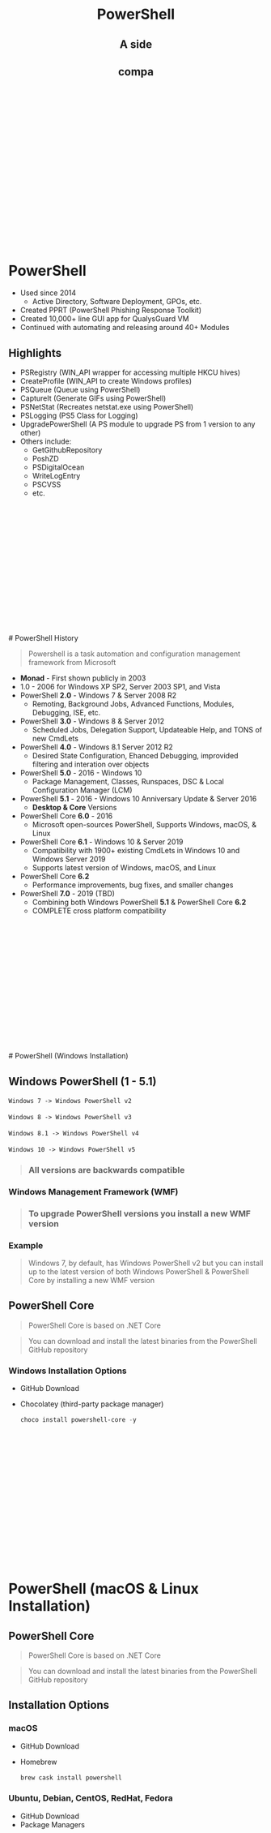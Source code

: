 
<br>
<br>
<br>
<br>
<br>
<br>
<br>
<br>
<br>
<br>
<br>
<br>
<br>
<br>
<br>
<br>
<br>
<br>

<center><h1>PowerShell</h1></center>

<center><h2>A side</h2></center>

<center><h2>compa</h2></center>
</center>

<br>
<br>
<br>
<br>
<br>
<br>
<br>
<br>
<br>
<br>
<br>
<br>
<br>
<br>
<br>
<br>
<br>
<br>

# PowerShell

* Used since 2014
  * Active Directory, Software Deployment, GPOs, etc.
* Created PPRT (PowerShell Phishing Response Toolkit)
* Created 10,000+ line GUI app for QualysGuard VM
* Continued with automating and releasing around 40+ Modules

## Highlights

* PSRegistry (WIN_API wrapper for accessing multiple HKCU hives)
* CreateProfile (WIN_API to create Windows profiles)
* PSQueue (Queue using PowerShell)
* CaptureIt (Generate GIFs using PowerShell)
* PSNetStat (Recreates netstat.exe using PowerShell)
* PSLogging (PS5 Class for Logging)
* UpgradePowerShell (A PS module to upgrade PS from 1 version to any other)
* Others include:
  * GetGithubRepository
  * PoshZD
  * PSDigitalOcean
  * WriteLogEntry
  * PSCVSS
  * etc.
<br>
<br>
<br>
<br>
<br>
<br>
<br>
<br>
<br>
<br>
<br>
<br>
<br>
<br>
<br>
# PowerShell History

> Powershell is a task automation and configuration management framework from Microsoft

* **Monad** - First shown publicly in 2003
* 1.0 - 2006 for Windows XP SP2, Server 2003 SP1, and Vista
* PowerShell **2.0** - Windows 7 & Server 2008 R2
  * Remoting, Background Jobs, Advanced Functions, Modules, Debugging, ISE, etc.
* PowerShell **3.0** - Windows 8 & Server 2012
  * Scheduled Jobs, Delegation Support, Updateable Help, and TONS of new CmdLets
* PowerShell **4.0** - Windows 8.1 Server 2012 R2
  * Desired State Configuration, Ehanced Debugging, improvided filtering and interation over objects
* PowerShell **5.0** - 2016 - Windows 10
  * Package Management, Classes, Runspaces, DSC & Local Configuration Manager (LCM)
* PowerShell **5.1** - 2016 - Windows 10 Anniversary Update & Server 2016
  * **Desktop & Core** Versions
* PowerShell Core **6.0** - 2016
  * Microsoft open-sources PowerShell, Supports Windows, macOS, & Linux
* PowerShell Core **6.1** - Windows 10 & Server 2019
  * Compatibility with 1900+ existing CmdLets in Windows 10 and Windows Server 2019
  * Supports latest version of Windows, macOS, and Linux
* PowerShell Core **6.2**
  * Performance improvements, bug fixes, and smaller changes
* PowerShell **7.0** - 2019 (TBD)
  * Combining both Windows PowerShell **5.1** & PowerShell Core **6.2** 
  * COMPLETE cross platform compatibility
<br>
<br>
<br>
<br>
<br>
<br>
<br>
<br>
<br>
<br>
<br>
<br>
<br>
<br>
<br>
# PowerShell (Windows Installation)

## Windows PowerShell (1 - 5.1)

    Windows 7 -> Windows PowerShell v2

    Windows 8 -> Windows PowerShell v3

    Windows 8.1 -> Windows PowerShell v4

    Windows 10 -> Windows PowerShell v5

> ### All versions are backwards compatible

### Windows Management Framework (WMF)

> ### To upgrade PowerShell versions you install a new WMF version

### Example

> Windows 7, by default, has Windows PowerShell v2 but you can install up to the latest version of both Windows PowerShell & PowerShell Core by installing a new WMF version

## PowerShell Core

> PowerShell Core is based on .NET Core

> You can download and install the latest binaries from the PowerShell GitHub repository

### Windows Installation Options

* GitHub Download
* Chocolatey (third-party package manager)

    ```powershell
    choco install powershell-core -y
    ```
<br>
<br>
<br>
<br>
<br>
<br>
<br>
<br>
<br>
<br>
<br>
<br>
<br>
<br>
<br>

# PowerShell (macOS & Linux Installation)

## PowerShell Core

> PowerShell Core is based on .NET Core

> You can download and install the latest binaries from the PowerShell GitHub repository

## Installation Options

### macOS

* GitHub Download
* Homebrew
  
    ```bash
    brew cask install powershell
    ```

### Ubuntu, Debian, CentOS, RedHat, Fedora

* GitHub Download
* Package Managers

|Distribution(s) |Stable Command                     |Preview Command                    |
|----------------|-----------------------------------|-----------------|
|Ubuntu, Debian  | sudo apt-get install -y powershell|sudo apt-get install -y powershell-preview|
|CentOS, RedHat| sudo yum install -y powershell | sudo yum install -y powershell-preview
|Fedora|sudo dnf install -y powershell|sudo dnf install -y powershell-preview|
<br>
<br>
<br>
<br>
<br>
<br>
<br>
<br>
<br>
<br>
<br>
<br>
<br>
<br>
<br>

# Windows PowerShell

> Windows PowerShell can be accessed via the `PowerShell` console's

![](data/start-menu.png)

    You can also access Windows PowerShell via cmd.exe 

![](data/windows-version.gif)
<br>
<br>
<br>
<br>
<br>
<br>
<br>
<br>
<br>
<br>
<br>
<br>
<br>
<br>
<br>

# PowerShell Core (macOS)

> PowerShell Core can be accessed by using it's own console as well, but you may notice that it is the traditional black cmd type console

## pwsh.exe

### When PowerShell Core was released, they also changed the name of the executable to `pwsh.exe`

![](data/core-macos.gif)
<br>
<br>
<br>
<br>
<br>
<br>
<br>
<br>
<br>
<br>
<br>
<br>
<br>
<br>
<br>

# PowerShell Terms

## CmdLet (Command-Let)
    Binary based CmdLet's

## Modules
    Script based CmdLet's
    Binary based CmdLet's

## Classes
    PowerShell v5+ implemented Classes

## Advanced Functions
    Script based CmdLet's

- Static Parameters
- Dynamic Parameters

## Functions & Scripts
    Are basic functions or logic in a single file
<br>
<br>
<br>
<br>
<br>
<br>
<br>
<br>
<br>
<br>
<br>
<br>
<br>
<br>
<br>

# PowerShell Syntax

## **Everything** is an object (even text)!
- Objects (for simplicity) have both properties and methods

## Built-In CmdLet's and adv. functions should follow the {Verb}-{Noun} syntax but it is not required

    # PowerShell has an approved verb list
    Get-Verb

> ### Example
    Invoke-MyAwesomePowerShellFunction.ps1

## Each Function has their own set of parameters

## Example

    {Verb}-{Nount} -{parameter} {value}
    Get-Process -Name dns
<br>
<br>
<br>
<br>
<br>
<br>
<br>
<br>
<br>
<br>
<br>
<br>
<br>
<br>
<br>

# PowerShell Help

    Lots of documentation from Microsoft
    Built-In Help system (plus updateable)

## help & Get-Help
    help -Name Get-Help

![](data/get-help.gif)


## Searching

Adding `powershell` or `cmdlet` to any google search will result in better results
> Microsoft actually went with CmdLet because it was unique and could be searched easily

## Resources I use

+ ### Google
+ ### Microsoft's Documentation (seriously!) 
+ ### Stackoverflow
+ ### powershell.org
+ ### reddit.com/r/powershell
+ ### Blogs
<br>
<br>
<br>
<br>
<br>
<br>
<br>
<br>
<br>
<br>
<br>
<br>
<br>
<br>
<br>

# Running Scripts

## Get-MyIp.ps1

    $response = Invoke-RestMethod -Uri 'https://api.myip.com'

    Write-Host $response

## Running Get-MyIp.ps1

    pwsh ./Get-MyIp.ps1

## Returns

    @{ip=173.26.223.222; country=United States; cc=US}

<br>
<br>
<br>
<br>
<br>
<br>
<br>
<br>
<br>
<br>
<br>
<br>
<br>
<br>
<br>

# Alternate Ways of Running PowerShell

## Running Scripts with Arguments

    > .\Invoke-SomeScript.ps1 $var1 $var2 $var 3
    > .\Invoke-SomeScript.ps1 -Param1 $var1 -Param2 $var2

    
## Running Commands Directly

    > powershell.exe -Command "(Get-Process).Name"

## Invoking PowerShell Directly

    > powershell.exe -File c:\some-script.ps1
<br>
<br>
<br>
<br>
<br>
<br>
<br>
<br>
<br>
<br>
<br>
<br>
<br>
<br>
<br>

# PowerShell Variables

> Variables are assigned to the left of an operator

    $exampleVar = 'My Example Value'

### Conventions

> _**NOTE**_: These styles are recommendations based on community best practices

## **PascalCase**
> Use PascalCase for all public facing code

 - Modules
 - Functions & CmdLet's
 - Parameters
 - Global Variables
 - Constants

```
# Correct
Get-MyIp -Computer 'localhost'

# In-Correct
Get-MyIp -computer 'localhost'
```
## **camelCase**
> It's a preference, but using camelCase identifies a variable as a private/internal variable

- Variables that are internal to scripts/functions
<br>
<br>
<br>
<br>
<br>
<br>
<br>
<br>
<br>
<br>
<br>
<br>
<br>
<br>
<br>

# Using Variables in PowerShell

## Variables can dynamically change
    $stringVar = '1'  # actual string variable
    $stringVar =  1   # now an integer variable

## Variables are automatically created on first use
    $numVar = 1

## Variables can contain multi-line strings
    $blockVar = @"
    Here's some text

    And here is some text
    @"

## Casting Variables
    $numVar = '1'  # String variable
    [int]$numVar   # Integer variable
<br>
<br>
<br>
<br>
<br>
<br>
<br>
<br>
<br>
<br>
<br>
<br>
<br>
<br>
<br>

# PowerShell Strings, Quotes, & Encapsulation

## Single Quotes Usage

> Use single quotes when a string is literal

```powershell
$someVar = 'This is a literal string'
    
Write-Error -Message 'An error occurred'
```
## Double Quotes Usage
> Use double quotes when using a variable in string replacement or encapsulation
### String Replacement

```powershell
$messageText = 'Josh Rickard'
$myMessage = "My name is $messageText!"
$myMessage = 'My name is $messageText!'   # Don't do this!
```
```output
My name is Josh Rickard!
My name is $messageText!  # Don't do this!
```
### Encapsulation

```powershell
$dockerProcess = Get-Process -Name Docker
$myMessage = "Docker is running and has a process ID of $($dockerProcess.Id)"
```
```output
Docker is running and has a process ID of 827
```
<br>
<br>
<br>
<br>
<br>
<br>
<br>
<br>
<br>
<br>
<br>
<br>
<br>
<br>
<br>

# PowerShell If statement

> An IF statement assists with logic control in scripts, functions, and classes.

```powershell
$value = 'MSAdministrator'

if ($value -eq 'MSAdministrator'){              # Notice the curly braces?
    Write-Host -Message "The value is $value"
} # End curly brace denotes end of statement
```
```
The value is MSAdministrator
```
## If Else
```powershell
$value = 'MSAdministrator'

if ($value -eq 'Josh'){
    Write-Host -Message "The value is $value"
}
else{
    Write-Host -Message "The value is $value"
}
```
```output
The value is MSAdministrator
```
<br>
<br>
<br>
<br>
<br>
<br>
<br>
<br>
<br>
<br>
<br>
<br>
<br>
<br>
<br>

# PowerShell If statement

## IF ELSEIF ELSE
```powershell
$value = 'MSAdministrator'

if ($value -eq 'Josh'){
    Write-Host -Message 'The value contains Josh'
}
elseif ($value -match 'Admin'){
    Write-Host -Message 'The value contains Admin'
}
else{
    Write-Host -Message "The value is $value"
}
```
```output
The value matches Admin
```

## Other

```powershell
$value = 'Josh'

if (-not($value -eq 'MSAdministrator')){                    # use -ne instead
    Write-Host -Message 'The value is NOT MSAdministrator'
}
elseif ($value -match 'Admin'){
    Write-Host -Message 'The value contains Admin'
}
else{
    Write-Host -Message "The value is $value"
}
```

```output
The value is NOT MSAdministrator
```
<br>
<br>
<br>
<br>
<br>
<br>
<br>
<br>
<br>
<br>
<br>
<br>
<br>
<br>
<br>

# PowerShell Comparison Operators
> Comparison operators let you specify conditions for comparing values and finding values that match specified patterns.

| Type | Operators    | Description |
|------|--------------|-------------|
|Equality|-eq|equals|
||-ne|not equals|
||-gt|greater than|
||-ge|greater than or equal|
||-lt|less than|
||-le|less than or equal|
|Matching|-like|Returns true when string matches wildcard pattern|
||-notlike|Returns true when string does not match pattern|
||-match|Returns true when string matches regex pattern|
||-notmatch|Returns true when string does not match regex pattern|
|Containment|-contains|Returns true when reference value contained in a collection|
||-notcontains|Returns true when reference value not contained in a collection|
||-in|Returns true when test value contained in a collection|
||-notin|Returns true when test value not contained in a collection|
|Replacement|-replace|Replaces a string pattern|
|Type|-is|Returns true if both object are the same
type|
||-isnot|Returns true if the objects are not the same type|
<br>
<br>
<br>
<br>
<br>
<br>
<br>
<br>
<br>
<br>
<br>
<br>
<br>
<br>
<br>

# PowerShell Array's & Hashtable's

## Array's or Collections

```powershell
$myArray = @('Josh','Rickard','@MSAdministrator')
$myArray
```
```output
Josh
Rickard
@MSAdministrator
```
> ### Indexes of Arrays start at **0**

```powershell
"Find $($myArray[0]) on Twitter $($myArray[2])"
```
```output
Find Josh on Twitter @MSAdministrator
```
## Accessing Array Elements
```powershell
$array = @(22,5,10,8,12,9,80)
$array[0] # 22
$array[-1] # 80
$array[2..5] # 10, 8, 12, 9
```

## Array's & Objects
> Typically you will use arrays with objects

> Remember everything in PowerShell is an object

```powershell
# A collection of Notepad processes
$notepads = @(Get-Process -Name Notepad)
```
<br>
<br>
<br>
<br>
<br>
<br>
<br>
<br>
<br>
<br>
<br>
<br>
<br>
<br>
<br>

# PowerShell Hashtable's
>  Hashtable's are a compact data structure that stores one or more key/value pairs
## Associative Array's

```
@{ <name> = <value>; [<name> = <value> ] ...}
```

```powershell
$myHash = @{}  # Empty Hashtable

# They don't have to be empty
$myHash = @{
    Number = 1; 
    Shape = "Square"; 
    Color = "Blue"
}

$myHash
```
```output
Name                           Value
----                           -----
Shape                          Square
Color                          Blue
Number                         1
```
## Accessing Hashtable Values
```powershell
$myHash.Color
```
```output
Blue
```
<br>
<br>
<br>
<br>
<br>
<br>
<br>
<br>
<br>
<br>
<br>
<br>
<br>
<br>
<br>

# PowerShell Hashtable's Continued

## Get a count of key/value pairs
```powershell
$myHash.count      # 3
```
## Access a value by referencing the key name
```powershell
$myHash['Shape']    # Square
```
## Adding to a hashtable
```powershell
$myHash['Time'] = 'Now'
$myHash.Add('Name', 'Josh')
```
<br>
<br>
<br>
<br>
<br>
<br>
<br>
<br>
<br>
<br>
<br>
<br>
<br>
<br>
<br>

# PowerShell ForEach Loops
```
foreach ($<item> in $<collection>){<statement list>}
```

## Example

```powershell
$myArray = @()

foreach($item in (Get-Process)){

    if ($item.Name -match 'Chrome'){

        $myHash = @{
            Name      = $item.Name
            ProcessId = $item.Id
            StartTime = $item.StartTime
        }
        $myArray += $myHash
    }
}

Write-Output $myArray
```
```output
Name                           Value
----                           -----
ProcessId                      359
StartTime                      7/1/19 8:32:32 PM
Name                           chrome_crashpad
ProcessId                      284
StartTime                      7/1/19 8:32:31 PM
Name                           Google Chrome
ProcessId                      377
StartTime                      7/1/19 8:32:32 PM
Name                           Google Chrome H
ProcessId                      381
StartTime                      7/1/19 8:32:32 PM
Name                           Google Chrome H
ProcessId                      545
StartTime                      7/1/19 8:32:35 PM
Name                           Google Chrome H
```

<br>
<br>
<br>
<br>
<br>
<br>
<br>
<br>
<br>
<br>
<br>
<br>
<br>
<br>
<br>
<br>
<br>
<br>
<br>
<br>
<br>
<br>
<br>
<br>
<br>
<br>
<br>
<br>
<br>
<br>

# PowerShell For Loop
```
for (<Init>; <Condition>; <Repeat>)
{
    <Statement list>
}
```

## Example

```powershell
$condition = 5

for ($i = 0; $i -le $condition; $i++){
    Write-Host "The current count is $i"
}
```
```output
The current count is 0
The current count is 1
The current count is 2
The current count is 3
The current count is 4
The current count is 5
```
<br>
<br>
<br>
<br>
<br>
<br>
<br>
<br>
<br>
<br>
<br>
<br>
<br>
<br>
<br>

# PowerShell Script
> All scripts run from top to bottom

## Mitre ATT&CK Example

```powershell
$returnObject = @()

$url = 'https://raw.githubusercontent.com/mitre/cti/master/enterprise-attack/enterprise-attack.json'

$attck = Invoke-RestMethod -Uri $url

foreach($item in $attck.objects){

    if ($item.type -eq 'attack-pattern'){
        $props = @{
            Technique    = $item.Name
            Tactic       = $item.kill_chain_phases.phase_name
            Requirements = $item.x_mitre_system_requirements
            Detection    = $item.x_mitre_detection
            Platforms    = $item.x_mitre_platforms
        }
        $returnObject += $props
    }
}
$returnObject
```
![](script-output.png)
<br>
<br>
<br>
<br>
<br>
<br>
<br>
<br>
<br>
<br>
<br>
<br>
<br>
<br>
<br>

# PowerShell Functions

```powershell
function Get-Techniques ($Tactic) {
    $url = 'https://raw.githubusercontent.com/mitre/cti/master/enterprise-attack/enterprise-attack.json'

    $attck = Invoke-RestMethod -Uri $url
    $returnObject = @()

    foreach($item in $attck.objects){
        if ($item.type -eq 'attack-pattern'{
            if ($item.kill_chain_phases.phase_name -eq $Tactic){
                $props = @{
                    Technique    = $item.Name
                    Tactic       = $item.kill_chain_phases.phase_name
                    Requirements = $item.x_mitre_system_requirements
                    Detection    = $item.x_mitre_detection
                    Platforms    = $item.x_mitre_platforms
                }
                $returnObject += $props
            }
        }
    }
    return $returnObject
}
```
## Calling our Function

```powershell
Get-Techniques 'privilege-escalation'
```
<br>
<br>
<br>
<br>
<br>
<br>
<br>
<br>
<br>
<br>
<br>
<br>
<br>
<br>
<br>

# PowerShell Advanced Functions

```powershell
<# 
.SYNOPSIS
    Short description
.DESCRIPTION
    Long description
.EXAMPLE
    Example of how to use this cmdlet
.EXAMPLE
    Another example of how to use this cmdlet
.INPUTS
    Inputs to this cmdlet (if any)
.OUTPUTS
    Output from this cmdlet (if any)
.NOTES
    General notes
.COMPONENT
    The component this cmdlet belongs to
.ROLE
    The role this cmdlet belongs to
.FUNCTIONALITY
    The functionality that best describes this cmdlet
#>
function Verb-Noun {
    [CmdletBinding(DefaultParameterSetName='Parameter Set 1',
                   SupportsShouldProcess=$true,
                   PositionalBinding=$false,
                   HelpUri = 'http://www.microsoft.com/',
                   ConfirmImpact='Medium')]
    [Alias()]
    [OutputType([String])]
    Param (
        # Param1 help description
        [Parameter(Mandatory=$true,
                   Position=0,
                   ValueFromPipeline=$true,
                   ValueFromPipelineByPropertyName=$true,
                   ValueFromRemainingArguments=$false, 
                   ParameterSetName='Parameter Set 1')]
        [ValidateNotNull()]
        [ValidateNotNullOrEmpty()]
        [ValidateCount(0,5)]
        [ValidateSet("sun", "moon", "earth")]
        [Alias("p1")] 
        $Param1,
        
        # Param2 help description
        [Parameter(ParameterSetName='Parameter Set 1')]
        [AllowNull()]
        [AllowEmptyCollection()]
        [AllowEmptyString()]
        [ValidateScript({$true})]
        [ValidateRange(0,5)]
        [int]
        $Param2,
        
        # Param3 help description
        [Parameter(ParameterSetName='Another Parameter Set')]
        [ValidatePattern("[a-z]*")]
        [ValidateLength(0,15)]
        [String]
        $Param3
    )
    
    begin {
    }
    
    process {
        if ($pscmdlet.ShouldProcess("Target", "Operation")) {
            
        }
    }
    
    end {
    }
}
```
<br>
<br>
<br>
<br>
<br>
<br>
<br>
<br>
<br>
<br>
<br>
<br>
<br>
<br>
<br>

# PowerShell Advanced Function

```powershell
function Get-Technique {
    [CmdletBinding(
        DefaultParameterSetName='tactic',
        SupportsShouldProcess=$true,
        PositionalBinding=$false,
        HelpUri = 'http://www.microsoft.com/',
        ConfirmImpact='Medium')
    ]
    Param (
        # The MITRE ATT&CK Tactic
        [Parameter(Mandatory=$true,
                   Position=0,
                   ValueFromPipeline=$true,
                   ParameterSetName='tactic')]
        [ValidateSet(
            "privilege-escalation", "defense-evasion", "persistence",
            "discovery",
            "credential-access",
            "execution",
            "lateral-movement",
            "collection",
            "exfiltration",
            "command-and-control",
            "impact",
            "initial-access")]
        $Tactic,
    )
    $url = 'https://raw.githubusercontent.com/mitre/cti/master/enterprise-attack/enterprise-attack.json'

    $attck = Invoke-RestMethod -Uri $url
    $returnObject = @()

    foreach($item in $attck.objects){
        if ($item.type -eq 'attack-pattern'{
            if ($item.kill_chain_phases.phase_name -eq $Tactic){
                $props = @{
                    Technique    = $item.Name
                    Tactic       = $item.kill_chain_phases.phase_name
                    Requirements = $item.x_mitre_system_requirements
                    Detection    = $item.x_mitre_detection
                    Platforms    = $item.x_mitre_platforms
                }
                $returnObject += $props
            }
        }
    }
    return $returnObject
}
```
<br>
<br>
<br>
<br>
<br>
<br>
<br>
<br>
<br>
<br>
<br>
<br>
<br>
<br>
<br>

# PowerShell Classes
> Classes are not ideal within PowerShell

```powershell
class AttckTechnique {

    hidden [String] $Url = 'https://raw.githubusercontent.com/mitre/cti/master/enterprise-attack/enterprise-attack.json'
    [String] $Tactic
    [String] $Technique
    [String] $Platform
    [String] $Requirements
    [String] $Detection

    [System.Object] GetAttckTechniques([String]$Tactic) {
        $returnObject = @()

        foreach ($item in $this.AttckObject()){
            if ($item.type -eq 'attack-pattern'){
                if ($item.kill_chain_phases.phase_name -eq $Tactic){
                    $props = @{
                        Technique    = $item.Name
                        Tactic       = $item.kill_chain_phases.phase_name
                        Requirements = $item.x_mitre_system_requirements
                        Detection    = $item.x_mitre_detection
                        Platforms    = $item.x_mitre_platforms
                    }
                    $returnObject += $props
                }
            }
        }
        return $returnObject
    }

    [System.Object] AttckObject(){
        return (Invoke-RestMethod -Uri $this.Url).objects
    }
}
```
```powershell
$attck = [AttckTechnique]::new() 
$attck.GetAttckTechniques('privilege-escalation')
```

<br>
<br>
<br>
<br>
<br>
<br>
<br>
<br>
<br>
<br>
<br>
<br>
<br>
<br>
<br>


# Contact Info

## Blog: https://letsautomate.it

## GitHub: https://github.com/MSAdministrator

> THIS PRESENTATION WILL BE UP ON MY GITHUB TONIGHT OR TOMORROW

## Twitter: @MSAdministrator

## Work Email: josh.rickard@swimlane.com

<br>
<br>
<br>
<br>
<br>
<br>
<br>
<br>
<br>
<br>
<br>
<br>
<br>
<br>
<br>